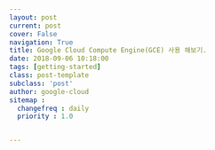 ```yaml
---
layout: post
current: post
cover: False
navigation: True
title: Google Cloud Compute Engine(GCE) 사용 해보기.
date: 2018-09-06 10:18:00
tags: [getting-started]
class: post-template
subclass: 'post'
author: google-cloud
sitemap :
  changefreq : daily
  priority : 1.0


---
```


